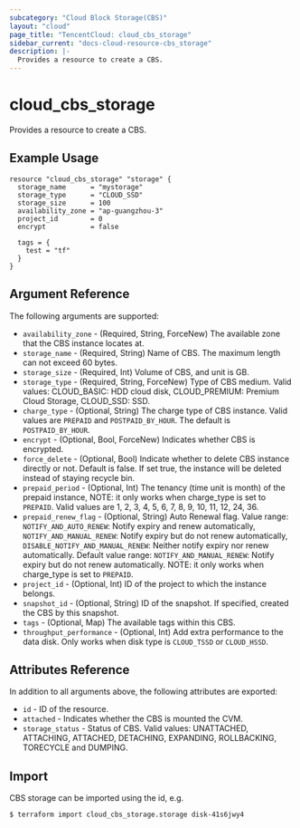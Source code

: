 ```yaml
---
subcategory: "Cloud Block Storage(CBS)"
layout: "cloud"
page_title: "TencentCloud: cloud_cbs_storage"
sidebar_current: "docs-cloud-resource-cbs_storage"
description: |-
  Provides a resource to create a CBS.
---
```


# cloud_cbs_storage

Provides a resource to create a CBS.

## Example Usage

```hcl
resource "cloud_cbs_storage" "storage" {
  storage_name      = "mystorage"
  storage_type      = "CLOUD_SSD"
  storage_size      = 100
  availability_zone = "ap-guangzhou-3"
  project_id        = 0
  encrypt           = false

  tags = {
    test = "tf"
  }
}
```

## Argument Reference

The following arguments are supported:

* `availability_zone` - (Required, String, ForceNew) The available zone that the CBS instance locates at.
* `storage_name` - (Required, String) Name of CBS. The maximum length can not exceed 60 bytes.
* `storage_size` - (Required, Int) Volume of CBS, and unit is GB.
* `storage_type` - (Required, String, ForceNew) Type of CBS medium. Valid values: CLOUD_BASIC: HDD cloud disk, CLOUD_PREMIUM: Premium Cloud Storage, CLOUD_SSD: SSD.
* `charge_type` - (Optional, String) The charge type of CBS instance. Valid values are `PREPAID` and `POSTPAID_BY_HOUR`. The default is `POSTPAID_BY_HOUR`.
* `encrypt` - (Optional, Bool, ForceNew) Indicates whether CBS is encrypted.
* `force_delete` - (Optional, Bool) Indicate whether to delete CBS instance directly or not. Default is false. If set true, the instance will be deleted instead of staying recycle bin.
* `prepaid_period` - (Optional, Int) The tenancy (time unit is month) of the prepaid instance, NOTE: it only works when charge_type is set to `PREPAID`. Valid values are 1, 2, 3, 4, 5, 6, 7, 8, 9, 10, 11, 12, 24, 36.
* `prepaid_renew_flag` - (Optional, String) Auto Renewal flag. Value range: `NOTIFY_AND_AUTO_RENEW`: Notify expiry and renew automatically, `NOTIFY_AND_MANUAL_RENEW`: Notify expiry but do not renew automatically, `DISABLE_NOTIFY_AND_MANUAL_RENEW`: Neither notify expiry nor renew automatically. Default value range: `NOTIFY_AND_MANUAL_RENEW`: Notify expiry but do not renew automatically. NOTE: it only works when charge_type is set to `PREPAID`.
* `project_id` - (Optional, Int) ID of the project to which the instance belongs.
* `snapshot_id` - (Optional, String) ID of the snapshot. If specified, created the CBS by this snapshot.
* `tags` - (Optional, Map) The available tags within this CBS.
* `throughput_performance` - (Optional, Int) Add extra performance to the data disk. Only works when disk type is `CLOUD_TSSD` or `CLOUD_HSSD`.

## Attributes Reference

In addition to all arguments above, the following attributes are exported:

* `id` - ID of the resource.
* `attached` - Indicates whether the CBS is mounted the CVM.
* `storage_status` - Status of CBS. Valid values: UNATTACHED, ATTACHING, ATTACHED, DETACHING, EXPANDING, ROLLBACKING, TORECYCLE and DUMPING.


## Import

CBS storage can be imported using the id, e.g.

```
$ terraform import cloud_cbs_storage.storage disk-41s6jwy4
```

